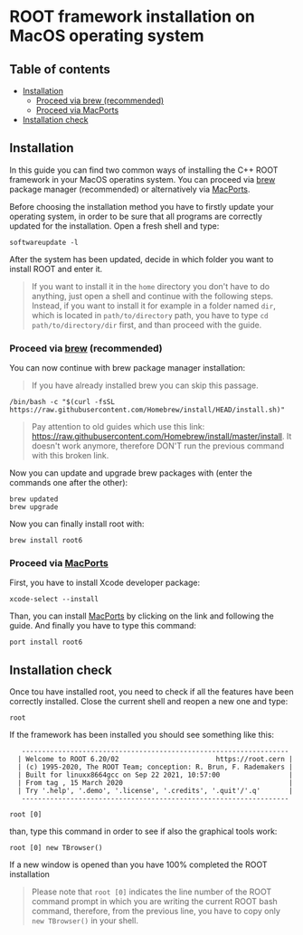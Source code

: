 # ROOT framework installation on MacOS operating system

## Table of contents
- [Installation](#installation)
  * [Proceed via brew (recommended)](#proceed-via-brew-recommended)
  * [Proceed via MacPorts](#proceed-via-macports)
- [Installation check](#installation-check)

## Installation

In this guide you can find two common ways of installing the C++ ROOT framework in your MacOS operatins system. You can proceed via [brew](https://brew.sh/index_it) package manager (recommended) or alternatively via [MacPorts](https://www.macports.org/).

Before choosing the installation method you have to firstly update your operating system, in order to be sure that all programs are correctly updated for the installation. Open a fresh shell and type:
```shell
softwareupdate -l
```
After the system has been updated, decide in which folder you want to install ROOT and enter it.
> If you want to install it in the `home` directory you don't have to do anything, just open a shell and continue with the following steps. Instead, if you want to install it for example in a folder named `dir`, which is located in `path/to/directory` path, you have to type `cd path/to/directory/dir` first, and than proceed with the guide.

### Proceed via [brew](https://brew.sh/index_it) (recommended)

You can now continue with brew package manager installation:
> If you have already installed brew you can skip this passage.
```shell
/bin/bash -c "$(curl -fsSL https://raw.githubusercontent.com/Homebrew/install/HEAD/install.sh)"
```
> Pay attention to old guides which use this link: https://raw.githubusercontent.com/Homebrew/install/master/install. It doesn't work anymore, therefore DON'T run the previous command with this broken link.

Now you can update and upgrade brew packages with (enter the commands one after the other):
```shell
brew updated
brew upgrade
```
Now you can finally install root with:
```shell
brew install root6
```

### Proceed via [MacPorts](https://www.macports.org/)

First, you have to install Xcode developer package:
```shell
xcode-select --install
```
Than, you can install [MacPorts](https://www.macports.org/) by clicking on the link and following the guide. And finally you have to type this command:
```shell
port install root6
```

## Installation check

Once tou have installed root, you need to check if all the features have been correctly installed. Close the current shell and reopen a new one and type:
```shell
root
```
If the framework has been installed you should see something like this:
```shell
   ------------------------------------------------------------------
  | Welcome to ROOT 6.20/02                        https://root.cern |
  | (c) 1995-2020, The ROOT Team; conception: R. Brun, F. Rademakers |
  | Built for linuxx8664gcc on Sep 22 2021, 10:57:00                 |
  | From tag , 15 March 2020                                         |
  | Try '.help', '.demo', '.license', '.credits', '.quit'/'.q'       |
   ------------------------------------------------------------------

root [0] 
```
than, type this command in order to see if also the graphical tools work:
```shell
root [0] new TBrowser()
```
If a new window is opened than you have 100% completed the ROOT installation
> Please note that `root [0]` indicates the line number of the ROOT command prompt in which you are writing the current ROOT bash command, therefore, from the previous line, you have to copy only `new TBrowser()` in your shell.
